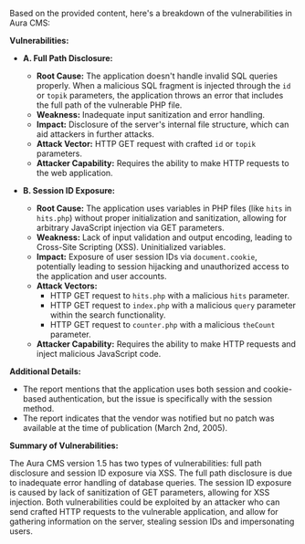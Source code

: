 Based on the provided content, here's a breakdown of the vulnerabilities in Aura CMS:

**Vulnerabilities:**

*   **A. Full Path Disclosure:**
    *   **Root Cause:** The application doesn't handle invalid SQL queries properly. When a malicious SQL fragment is injected through the `id` or `topik` parameters, the application throws an error that includes the full path of the vulnerable PHP file.
    *   **Weakness:** Inadequate input sanitization and error handling.
    *   **Impact:** Disclosure of the server's internal file structure, which can aid attackers in further attacks.
    *   **Attack Vector:** HTTP GET request with crafted `id` or `topik` parameters.
    *   **Attacker Capability:** Requires the ability to make HTTP requests to the web application.

*   **B. Session ID Exposure:**
    *   **Root Cause:** The application uses variables in PHP files (like `hits` in `hits.php`) without proper initialization and sanitization, allowing for arbitrary JavaScript injection via GET parameters.
    *   **Weakness:** Lack of input validation and output encoding, leading to Cross-Site Scripting (XSS). Uninitialized variables.
    *   **Impact:** Exposure of user session IDs via `document.cookie`, potentially leading to session hijacking and unauthorized access to the application and user accounts.
    *  **Attack Vectors:**
        * HTTP GET request to `hits.php` with a malicious `hits` parameter.
        * HTTP GET request to `index.php` with a malicious `query` parameter within the search functionality.
        * HTTP GET request to `counter.php` with a malicious `theCount` parameter.
    *   **Attacker Capability:** Requires the ability to make HTTP requests and inject malicious JavaScript code.

**Additional Details:**

*   The report mentions that the application uses both session and cookie-based authentication, but the issue is specifically with the session method.
*   The report indicates that the vendor was notified but no patch was available at the time of publication (March 2nd, 2005).

**Summary of Vulnerabilities:**

The Aura CMS version 1.5 has two types of vulnerabilities: full path disclosure and session ID exposure via XSS. The full path disclosure is due to inadequate error handling of database queries. The session ID exposure is caused by lack of sanitization of GET parameters, allowing for XSS injection. Both vulnerabilities could be exploited by an attacker who can send crafted HTTP requests to the vulnerable application, and allow for gathering information on the server, stealing session IDs and impersonating users.